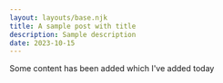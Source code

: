 ```yaml
---
layout: layouts/base.njk
title: A sample post with title
description: Sample description
date: 2023-10-15
---
```

Some content has been added which I've added today
